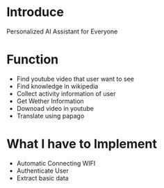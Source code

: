 # Introduce
Personalized AI Assistant for Everyone

# Function
* Find youtube video that user want to see
* Find knowledge in wikipedia
* Collect activity information of user
* Get Wether Information
* Downoad video in youtube
* Translate using papago

# What I have to Implement
* Automatic Connecting WIFI
* Authenticate User
* Extract basic data
